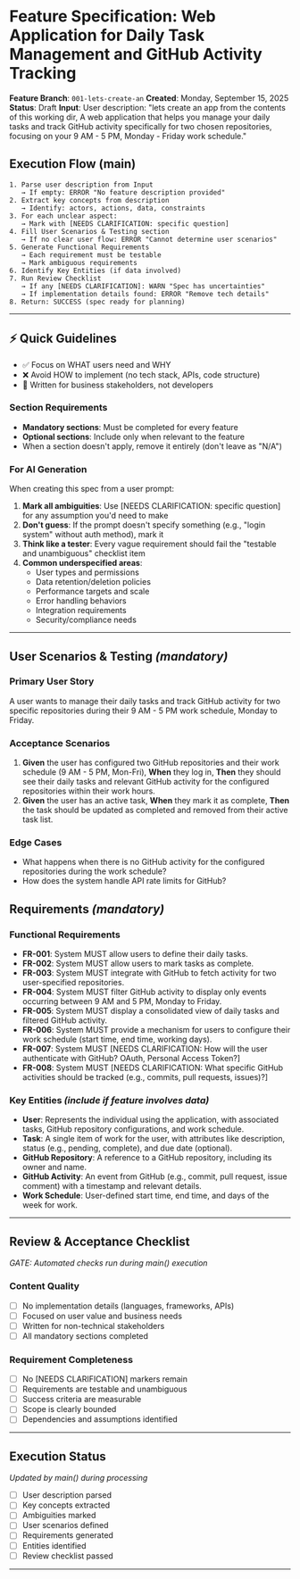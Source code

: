 # Feature Specification: Web Application for Daily Task Management and GitHub Activity Tracking

**Feature Branch**: `001-lets-create-an`
**Created**: Monday, September 15, 2025
**Status**: Draft
**Input**: User description: "lets create an app from the contents of this working dir, A web application that helps you manage your daily tasks and track GitHub activity specifically for two chosen repositories, focusing on your 9 AM - 5 PM, Monday - Friday work schedule."

## Execution Flow (main)
```
1. Parse user description from Input
   → If empty: ERROR "No feature description provided"
2. Extract key concepts from description
   → Identify: actors, actions, data, constraints
3. For each unclear aspect:
   → Mark with [NEEDS CLARIFICATION: specific question]
4. Fill User Scenarios & Testing section
   → If no clear user flow: ERROR "Cannot determine user scenarios"
5. Generate Functional Requirements
   → Each requirement must be testable
   → Mark ambiguous requirements
6. Identify Key Entities (if data involved)
7. Run Review Checklist
   → If any [NEEDS CLARIFICATION]: WARN "Spec has uncertainties"
   → If implementation details found: ERROR "Remove tech details"
8. Return: SUCCESS (spec ready for planning)
```

---

## ⚡ Quick Guidelines
- ✅ Focus on WHAT users need and WHY
- ❌ Avoid HOW to implement (no tech stack, APIs, code structure)
- 👥 Written for business stakeholders, not developers

### Section Requirements
- **Mandatory sections**: Must be completed for every feature
- **Optional sections**: Include only when relevant to the feature
- When a section doesn't apply, remove it entirely (don't leave as "N/A")

### For AI Generation
When creating this spec from a user prompt:
1. **Mark all ambiguities**: Use [NEEDS CLARIFICATION: specific question] for any assumption you'd need to make
2. **Don't guess**: If the prompt doesn't specify something (e.g., "login system" without auth method), mark it
3. **Think like a tester**: Every vague requirement should fail the "testable and unambiguous" checklist item
4. **Common underspecified areas**:
   - User types and permissions
   - Data retention/deletion policies
   - Performance targets and scale
   - Error handling behaviors
   - Integration requirements
   - Security/compliance needs

---

## User Scenarios & Testing *(mandatory)*

### Primary User Story
A user wants to manage their daily tasks and track GitHub activity for two specific repositories during their 9 AM - 5 PM work schedule, Monday to Friday.

### Acceptance Scenarios
1. **Given** the user has configured two GitHub repositories and their work schedule (9 AM - 5 PM, Mon-Fri), **When** they log in, **Then** they should see their daily tasks and relevant GitHub activity for the configured repositories within their work hours.
2. **Given** the user has an active task, **When** they mark it as complete, **Then** the task should be updated as completed and removed from their active task list.

### Edge Cases
- What happens when there is no GitHub activity for the configured repositories during the work schedule?
- How does the system handle API rate limits for GitHub?

## Requirements *(mandatory)*

### Functional Requirements
- **FR-001**: System MUST allow users to define their daily tasks.
- **FR-002**: System MUST allow users to mark tasks as complete.
- **FR-003**: System MUST integrate with GitHub to fetch activity for two user-specified repositories.
- **FR-004**: System MUST filter GitHub activity to display only events occurring between 9 AM and 5 PM, Monday to Friday.
- **FR-005**: System MUST display a consolidated view of daily tasks and filtered GitHub activity.
- **FR-006**: System MUST provide a mechanism for users to configure their work schedule (start time, end time, working days).
- **FR-007**: System MUST [NEEDS CLARIFICATION: How will the user authenticate with GitHub? OAuth, Personal Access Token?]
- **FR-008**: System MUST [NEEDS CLARIFICATION: What specific GitHub activities should be tracked (e.g., commits, pull requests, issues)?]

### Key Entities *(include if feature involves data)*
- **User**: Represents the individual using the application, with associated tasks, GitHub repository configurations, and work schedule.
- **Task**: A single item of work for the user, with attributes like description, status (e.g., pending, complete), and due date (optional).
- **GitHub Repository**: A reference to a GitHub repository, including its owner and name.
- **GitHub Activity**: An event from GitHub (e.g., commit, pull request, issue comment) with a timestamp and relevant details.
- **Work Schedule**: User-defined start time, end time, and days of the week for work.

---

## Review & Acceptance Checklist
*GATE: Automated checks run during main() execution*

### Content Quality
- [ ] No implementation details (languages, frameworks, APIs)
- [ ] Focused on user value and business needs
- [ ] Written for non-technical stakeholders
- [ ] All mandatory sections completed

### Requirement Completeness
- [ ] No [NEEDS CLARIFICATION] markers remain
- [ ] Requirements are testable and unambiguous
- [ ] Success criteria are measurable
- [ ] Scope is clearly bounded
- [ ] Dependencies and assumptions identified

---

## Execution Status
*Updated by main() during processing*

- [ ] User description parsed
- [ ] Key concepts extracted
- [ ] Ambiguities marked
- [ ] User scenarios defined
- [ ] Requirements generated
- [ ] Entities identified
- [ ] Review checklist passed

---